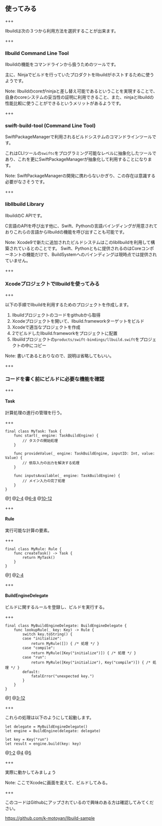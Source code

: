 ## 使ってみる

+++

llbuildは次の３つから利用方法を選択することが出来ます。

+++

### llbuild Command Line Tool

llbuildの機能をコマンドラインから扱うためのツールです。

主に、Ninjaでビルドを行っていたプロダクトをllbuildがホストするために使うようです。

Note:
llbuildのcoreがninjaと差し替え可能であるということを実現することで、自身のcoreシステムの妥当性の証明に利用できること、また、ninjaとllbuildの性能比較に使うことができるというメリットがあるようです。

+++

### swift-build-tool (Command Line Tool)

SwiftPackageManagerで利用されるビルドシステムのコマンドラインツールです。

これはCLIツールの`swiftc`をプログラミング可能なレベルに抽象化したツールであり、これを更にSwiftPackageManagerが抽象化して利用することになります。

Note:
SwiftPackageManagerの開発に携わらないかぎり、この存在は意識する必要がなさそうです。

+++

### libllbuild Library

llbuildのC APIです。

C言語のAPIを呼び出す他に、Swift、Pythonの言語バインディングが用意されておりこれらの言語からllbuildの機能を呼び出すことも可能です。

Note:
Xcode9で新たに追加されたビルドシステムはこのlibllbuildを利用して構築されているとのことです。
Swift、Pythonともに提供されるのはCoreコンポーネントの機能だけで、BuildSystemへのバインディングは現時点では提供されていません。

+++

### Xcodeプロジェクトでllbuildを使ってみる

+++

以下の手順でllbuildを利用するためのプロジェクトを作成します。

1. llbuildプロジェクトのコードをgithubから取得
2. Xcodeプロジェクトを開いて、llbuild.frameworkターゲットをビルド
3. Xcodeで適当なプロジェクトを作成
4. 2でビルドしたllbuild.frameworkをプロジェクトに配置
5. llbuiildプロジェクトの`products/swift-bindings/llbuild.swift`をプロジェクトの中にコピー

Note:
書いてあるとおりなので、説明は省略してもいい。

+++

### コードを書く前にビルドに必要な機能を確認

+++

#### Task

計算処理の進行の管理を行う。

+++

```
final class MyTask: Task {
    func start(_ engine: TaskBuildEngine) {
        // タスクの開始処理
    }

    func provideValue(_ engine: TaskBuildEngine, inputID: Int, value: Value) {
        // 依存入力の出力を解決する処理
    }

    func inputsAvailable(_ engine: TaskBuildEngine) {
        // メイン入力の完了処理
    }
}
```

@[1](Taskプロトコルに準拠させます)
@[2-4](タスクの開始、依存する入力がある場合ビルドエンジンに入力を処理するよう登録する)
@[6-8](各入力の出力を処理します)
@[10-12](入力の完了処理、ここで依存入力の出力を元にRuleから渡された計算処理を行います)

+++

#### Rule

実行可能な計算の要素。

+++

```
final class MyRule: Rule {
    func createTask() -> Task {
        return MyTask()
    }
}
```

@[1](Ruleプロトコルに準拠させます)
@[2-4](タスクを生成します)

+++

#### BuildEngineDelegate

ビルドに関するルールを登録し、ビルドを実行する。

+++

```
final class MyBuildEngineDelegate: BuildEngineDelegate {
    func lookupRule(_ key: Key) -> Rule {
        switch key.toString() {
        case "initialize":
            return MyRule([]) { /* 処理 */ }
        case "compile":
            return MyRule([Key("initialize")]) { /* 処理 */ }
        case "run":
            return MyRule([Key("initialize"), Key("compile")]) { /* 処理 */ }
        default:
            fatalError("unexpected key.")
        }
    }
}
```

@[1](BuildEngineDelegateプロトコルに準拠させます)
@[3-12](Keyに対するビルドルールを実行します)

+++

これらの処理は以下のようにして起動します。

```
let delegate = MyBuildEngineDelegate()
let engine = BuildEngine(delegate: delegate)

let key = Key("run")
let result = engine.build(key: key)
```

@[1-2](ビルドエンジンを生成します)
@[4](実行するビルドルールを指定します)
@[5](ビルドを実行し、結果を受け取ります)

+++

実際に動かしてみましょう

Note:
ここでXcodeに画面を変えて、ビルドしてみる。

+++

このコードはGithubにアップされているので興味のある方は確認してみてください。

https://github.com/k-motoyan/llbuild-sample
